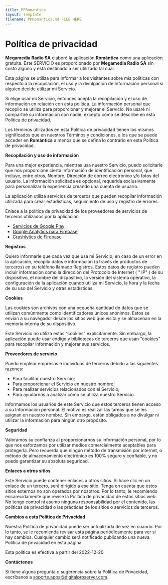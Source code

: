 ```yaml
---
title: PPRomantica
layout: template
filename: PPRomantica.md FILE HERE
--- 
```

# Política de privacidad

**Megamedia Radio SA** elaboró la aplicación **Romántica** como una aplicación gratuita. Este SERVICIO es proporcionado por **Megamedia Radio SA** sin costo alguno y está destinado a ser utilizado tal cual.

Esta página se utiliza para informar a los visitantes sobre mis políticas con respecto a la recopilación, el uso y la divulgación de Información personal si alguien decide utilizar mi Servicio.

Si elige usar mi Servicio, entonces acepta la recopilación y el uso de información en relación con esta política. La información personal que recopilo se utiliza para proporcionar y mejorar el Servicio. No usaré ni compartiré su información con nadie, excepto como se describe en esta Política de privacidad.

Los términos utilizados en esta Política de privacidad tienen los mismos significados que en nuestros Términos y condiciones, a los que se puede acceder en **Romántica** a menos que se defina lo contrario en esta Política de privacidad.

  

**Recopilación y uso de información**

Para una mejor experiencia, mientras usa nuestro Servicio, puedo solicitarle que nos proporcione cierta información de identificación personal, que incluye, entre otros, Nombre, Dirección de correo electrónico y/o fotos del usuario. La información solicitada es opcional, requerida exclusivamente para personalizar la experiencia creando una cuenta de usuario.

La aplicación utiliza servicios de terceros que pueden recopilar información utilizada para crear estadísticas, seguimiento de uso y registro de errores.

Enlace a la política de privacidad de los proveedores de servicios de terceros utilizados por la aplicación

-   [Servicios de Google Play](https://www.google.com/policies/privacy/)
-   [Google Analytics para Firebase](https://firebase.google.com/policies/analytics)
-   [Crashlytics de Firebase](https://firebase.google.com/support/privacy/)

  

**Registros**

Quiero informarle que cada vez que usa mi Servicio, en caso de un error en la aplicación, recopilo datos e información (a través de productos de terceros) en su teléfono llamado Registros. Estos datos de registro pueden incluir información como la dirección del Protocolo de Internet ( " IP" ) de su dispositivo, el nombre del dispositivo, la versión del sistema operativo, la configuración de la aplicación cuando utiliza mi Servicio, la hora y la fecha de su uso del Servicio y otras estadísticas.

  

  

  

**Cookies**

Las cookies son archivos con una pequeña cantidad de datos que se utilizan comúnmente como identificadores únicos anónimos. Estos se envían a su navegador desde los sitios web que visita y se almacenan en la memoria interna de su dispositivo.

Este Servicio no utiliza estas “cookies” explícitamente. Sin embargo, la aplicación puede usar código y bibliotecas de terceros que usan "cookies" para recopilar información y mejorar sus servicios.

  

**Proveedores de servicio**

Puedo emplear empresas e individuos de terceros debido a las siguientes razones:

-   Para facilitar nuestro Servicio;
-   Para proporcionar el Servicio en nuestro nombre;
-   Para realizar servicios relacionados con el Servicio;
-   Para ayudarnos a analizar cómo se utiliza nuestro Servicio.

  

Informamos los usuarios de este Servicio que estos terceros tienen acceso a su Información personal. El motivo es realizar las tareas que se les asignan en nuestro nombre. Sin embargo, están obligados a no divulgar ni utilizar la información para ningún otro propósito.

  

**Seguridad**

Valoramos su confianza al proporcionarnos su información personal, por lo que nos esforzamos por utilizar medios comercialmente aceptables para protegerla. Pero recuerda que ningún método de transmisión por internet, o método de almacenamiento electrónico es 100% seguro y confiable, y no puedo garantizar su absoluta seguridad.

  

**Enlaces a otros sitios**

Este Servicio puede contener enlaces a otros sitios. Si hace clic en un enlace de un tercero, será dirigido a ese sitio. Tenga en cuenta que estos sitios externos no son operados por nosotros. Por lo tanto, le recomiendo encarecidamente que revise la Política de privacidad de estos sitios web. No tengo control ni asumo ninguna responsabilidad por el contenido, las políticas de privacidad o las prácticas de los sitios o servicios de terceros.

  

  

**Cambios a esta Política de Privacidad**

Nuestra Política de privacidad puede ser actualizada de vez en cuando. Por lo tanto, se le recomienda revisar esta página periódicamente para ver si hay cambios. Cualquier cambio será notificado publicando una nueva Política de privacidad en esta página.

Esta política es efectiva a partir del 2022-12-20

  

**Contáctenos**

Si tiene alguna pregunta o sugerencia sobre la Política de Privacidad, escríbanos a soporte.apps@digitalproserver.com.
